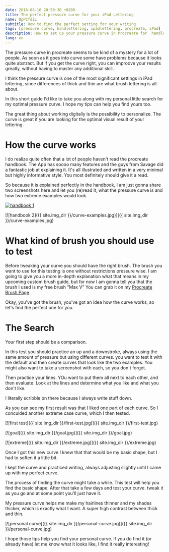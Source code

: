 ```yaml
---
date: 2016-08-16 20:50:38 +0200
title: The perfect pressure curve for your iPad Lettering
name: DpPCfdiL
subtitle: How to find the perfect setting for your writing
tags: [pressure curve, handlettering, ipadlettering, procreate, iPad]
description: How to set up your pressure curve in Procreate for  handlettering.
lang: en
---
```

The pressure curve in procreate seems to be kind of a mystery for a lot of people. As soon as it goes into curve some have problems because it looks quite abstract. But if you get the curve right, you can improove your results greatly, without having to master any additional skill.

I think the pressure curve is one of the most significant settings in iPad lettering, since differences of thick and thin are what brush lettering is all about.

In this short guide I'd like to take you along with my personal little search for my optimal pressure curve. I hope my tips can help you find yours too.
<!-- more -->

The great thing about working digitally is the possibility to personalize. The curve is great if you are looking for the optimal visual result of your lettering.

# How the curve works
I do realize quite often that a lot of people haven't read the procreate handbook. The App has soooo many features and the guys from Savage did a fantastic job at explaining it. It's all illustrated and written in a very minimal but highly informative style. You most definitely should give it a read.

So because it is explained perfectly in the handbook, I am just gonna share two screenshots here and let you (re)read it, what the pressure curve is and how two extreme examples would look.

[![handbook 1]({{site.img_dir}}/curve-explained.jpg)]({{site.img_dir}}/curve-explained.jpg)

[![handbook 2]({{ site.img_dir }}/curve-examples.jpg)]({{ site.img_dir }}/curve-examples.jpg)

# What kind of brush you should use to test
Before tweaking your curve you should have the right brush. The brush you want to use for this testing is one without restrictions pressure wise. I am going to give you a more in-depth explanation what that means in my upcoming custom brush guide, but for now I am gonna tell you that the brush I used is my free brush "Max V" You can grab it on my [Procreate Brush Page](http://halfapx.com/procreate-brushes/).

Okay, you've got the brush, you've got an idea how the curve works, so let's find the perfect one for you.

# The Search
Your first step should be a comparison.

In this test you should practice an up and a downstroke, always using the same amount of pressure but using different curves. you want to test it with the default and then create curves that look like the two examples. You might also want to take a screenshot with each, so you don't forget.

Then practice your lines. YOu want to put them all next to each other, and then evaluate. Look at the lines and determine what you like and what you don't like.

I literally scribble on there because I always write stuff down.

As you can see my first result was that I liked one part of each curve. So I conculded another extreme case curve, which I then tested.

[![first test]({{ site.img_dir }}/first-test.jpg)]({{ site.img_dir }}/first-test.jpg)

[![goal]({{ site.img_dir }}/goal.jpg)]({{ site.img_dir }}/goal.jpg)

[![extreme]({{ site.img_dir }}/extreme.jpg)]({{ site.img_dir }}/extreme.jpg)

Once I got this new curve I knew that that would be my basic shape, but I had to soften it a little bit.

I kept the curve and practiced writing, always adjusting slightly until I came up with my perfect curve.

The process of finding the curve might take a while. This test will help you find the basic shape. After that take a few days and test your curve. tweak it as you go and at some point you'll just have it.

My pressure curve helps me make my hairlines thinner and my shades thicker, which is exactly what I want. A super high contrast between thick and thin.

[![personal curve]({{ site.img_dir }}/personal-curve.jpg)]({{ site.img_dir }}/personal-curve.jpg)

I hope those tips help you find your personal curve. If you do find it (or already have) let me know what it looks like, I find it really interesting!
